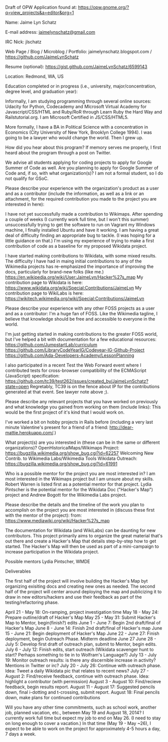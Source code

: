 Draft of OPW Application 
found at: https://opw.gnome.org/?q=view_projects&a=editor&prg=1

Name:    Jaime Lyn Schatz

E-mail address:    jaimelynschatz@gmail.com

IRC Nick:    jlschatz

Web Page / Blog / Microblog / Portfolio:
jaimelynschatz.blogspot.com / https://github.com/JaimeLynSchatz

Resume (optional):
https://gist.github.com/JaimeLynSchatz/6599143

Location:    Redmond, WA, US

Education completed or in progress (i.e., university, major/concentration, degree level, and graduation year):

Informally, I am studying programming through several online sources: Udacity for Python, Codecademy and MIcrosoft Virtual Academy for Javascript/CSS/HTML and Ruby/RoR through Learn Ruby the Hard Way and Railstutorial.org. I am Microsoft Certified in JS/CSS/HTML5.

More formally, I have a BA in Political Science with a concentration in Economics (City University of New York, Brooklyn College 1994). I was going to be a lawyer who would change the world. Then I grew up.

How did you hear about this program?
If memory serves me properly, I first heard about the program through a post on Twitter.

We advise all students applying for coding projects to apply for Google Summer of Code as well. Are you planning to apply for Google Summer of Code and, if so, with what organization(s)?
I am not a formal student, so I do not qualify for GSoC.

Please describe your experience with the organization's product as a user and as a contributor (include the information, as well as a link or an attachment, for the required contribution you made to the project you are interested in here):

I have not yet successfully made a contribution to Wikimaps. After spending a couple of weeks (I currently work full time, but I won't this summer) unsuccessfully trying to get the software to run on Vagrant my Windows machine, I finally installed Ubuntu and have it working. I am having a great deal of difficulty finding an appropriate bug to tackle. (I was hoping for a little guidance on that.) I'm using my experience of trying to make a first contribution of code as a baseline for my proposed Wikidata project.

I have started making contributions to Wikidata, with some mixed results. The difficulty I have had in maing initial contributions to any of the Wikimedia projects has re-emphasized the importance of improving the docs, particularly for brand-new folks (like me.)
https://en.wikipedia.org/wiki/User:JaimeLyn/Hacker%27s_map
My contribution page to Wikidata is here:
https://www.wikidata.org/wiki/Special:Contributions/JaimeLyn 
My contribution page to WikiLabs is here:
https://wikitech.wikimedia.org/wiki/Special:Contributions/JaimeLyn

Please describe your experience with any other FOSS projects as a user and as a contributor:
I'm a huge fan of FOSS. Like the Wikimedia tagline, I believe that knowledge should be free and accessible to everyone in the world.

I'm just getting started in making contributions to the greater FOSS world, but I've helped a bit with documentation for a few educational resources:
https://github.com/JumpstartLab/curriculum
https://github.com/LibraryCodeYearIG/Codeyear-IG-Github-Project
https://github.com/Ada-Developers-Academy/LessonPlanning

I also participated in a recent Test the Web Forward event where I contributed tests for cross-browser compatibility of the ECMAScript (JavaScript) specification:
https://github.com/tc39/test262/issues/created_by/JaimeLynSchatz?state=open
Regretably, TC39 is on the fence about IP for the contributions generated at that event. See lawyer note above ;).

Please describe any relevant projects that you have worked on previously and what knowledge you gained from working on them (include links):
This would be the first project of it's kind that I would work on.

I've worked a bit on hobby projects in Rails before (including a very last minute Valentine's present for a friend of a friend: http://dear-mattie.herokuapp.com/.)

What project(s) are you interested in (these can be in the same or different organizations)?
OpenHistoricalMaps/Wikimaps Project: https://bugzilla.wikimedia.org/show_bug.cgi?id=62257
Welcoming New Contrib. to Wikimedia Labs/Wikimedia Tools
Wikidata Outreach: https://bugzilla.wikimedia.org/show_bug.cgi?id=61991

Who is a possible mentor for the project you are most interested in?
I am most interested in the Wikimaps project but I am unsure about my skills. Robert Warren is listed first as a potential mentor for that project.
Lydia Pintscher is the potential mentor for the Wikidata Doc ("Hacker's Map") project and Andrew Bogott for the Wikimedia Labs project.

Please describe the details and the timeline of the work you plan to accomplish on the project you are most interested in (discuss these first with the mentor of the project):
from: https://www.mediawiki.org/wiki/Hacker%27s_map

The documentation for Wikidata (and WikiLabs) can be daunting for new contributors. This project primarily aims to organize the great material that's out there and create a Hacker's Map that details step-by-step how to get started. The Hacker's Map will then be used as part of a mini-campaign to increase participation in the Wikidata project.

Possible mentors
    Lydia Pintscher, WMDE

Deliverables

The first half of the project will involve building the Hacker's Map byt organizing exisiting docs and creating new ones as needed. The second half of the project will center around deploying the map and publicizing it to draw in new editors/hackers and use their feedback as part of the testing/refactoring phase.

April 21 - May 18: On-ramping, project investigation time
May 18 - May 24: Prepare outline/draft of Hacker's Map
May 25 - May 31: Submit Hacker's Map to Mentor, begin(finish?) edits
June 1 - June 7: Begin 2nd draft/final of Hacker's Map
June 8 - June 14: Finish 2nd draft/final of Hacker's map
June 15 - June 21: Begin deployment of Hacker's Map
June 22 - June 27: Finish deployment, begin Outreach Phase. Midterm deadline June 27
June 28 - July 5: Develop first draft of outreach plan, submit to Mentor, begin edits.
July 6 - July 12: Finish edits, start outreach (Wikidata scavenger hunt to start? Perhaps something to tie in to Wolfram's Language?)
July 13 - July 19: Monitor outreach results: is there any discernible increase in activity? Mentions in Twitter or irc?
July 20 - July 26: Continue with outreach phase. Idea: Tweet a daily Wikidata pic that relates to recent news?
July 27 - August 2: Find/receive feedback, continue with outreach phase. Idea: highlight a contributor (with permission)
August 3 - August 10: Find/recieve feedback, begin results report.
August 11 - August 17: Suggested pencils down, final i-dotting and t-crossing, submit report.
August 18: Final pencils down, make plans for continued contributions

Will you have any other time commitments, such as school work, another job, planned vacation, etc., between May 19 and August 18, 2014?
I currently work full time but expect my job to end on May 26. (I need to stay on long enough to cover a vacation.) In that time (May 19 - May ~26), I expect to be able to work on the project for approximately 4-5 hours a day, 7 days a week.
